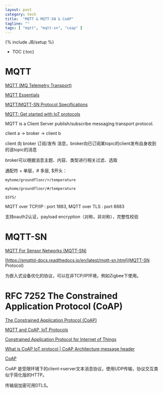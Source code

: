 ```yaml
---
layout: post
category: tech
title:  "MQTT & MQTT-SN & CoAP"
tagline: ""
tags: [ "mqtt", "mqtt-sn", "coap" ] 
---
```

{% include JB/setup %}

* TOC
{:toc}

# MQTT

[MQTT (MQ Telemetry Transport)](http://internetofthingsagenda.techtarget.com/definition/MQTT-MQ-Telemetry-Transport)

[MQTT Essentials](http://www.hivemq.com/blog/mqtt-essentials/)

[MQTT/MQTT-SN Protocol Specifications](http://mqtt.org/documentation)

[MQTT: Get started with IoT protocols](https://opensourceforu.com/2016/11/mqtt-get-started-iot-protocols/)

MQTT is a Client Server publish/subscribe messaging transport protocol.

client a -> broker -> client b

client 向 broker 订阅/发布 消息，broker向已订阅某topic的client发布自身收到的该topic的消息

broker可以根据消息主题、内容、类型进行相关过滤、选取

通配符 + 单层，# 多层, $开头：

    myhome/groundfloor/+/temperature

    myhome/groundfloor/#/temperature

    $SYS/

MQTT over TCP/IP : port 1883, MQTT over TLS : port 8883

支持oauth2认证，payload encryption（对称，非对称），完整性校验

# MQTT-SN

[MQTT For Sensor Networks (MQTT-SN)](http://mqtt.org/new/wp-content/uploads/2009/06/MQTT-SN_spec_v1.2.pdf)

[https://emqttd-docs.readthedocs.io/en/latest/mqtt-sn.html](MQTT-SN Protocol)

为嵌入式设备优化的协议，可以在非TCP/IP环境，例如Zigbee下使用。

# RFC 7252 The Constrained Application Protocol (CoAP)

[The Constrained Application Protocol (CoAP)](https://tools.ietf.org/html/rfc7252)

[MQTT and CoAP, IoT Protocols](https://eclipse.org/community/eclipse_newsletter/2014/february/article2.php)

[Constrained Application Protocol for Internet of Things](https://www.cse.wustl.edu/~jain/cse574-14/ftp/coap/index.html)

[What is CoAP IoT protocol | CoAP Architecture,message header](https://www.rfwireless-world.com/IoT/CoAP-protocol.html)

[CoAP](http://coap.technology/)

CoAP 是受限环境下的client->server文本消息协议，使用UDP传输，协议交互类似于简化版的HTTP。

传输层加密可用DTLS。
